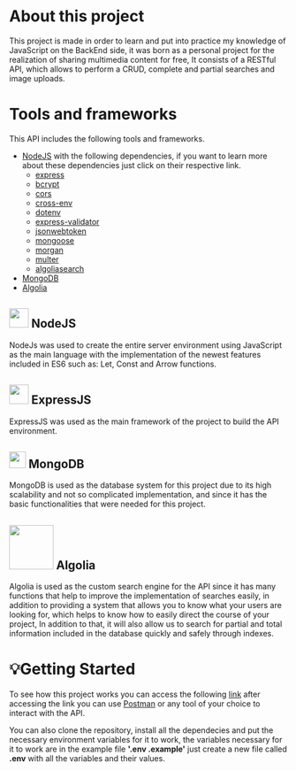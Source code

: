 # About this project 

This project is made in order to learn and put into practice my knowledge of JavaScript on the BackEnd side, it was born as a personal project for the realization of sharing multimedia content for free, It consists of a RESTful API, which allows to perform a CRUD, complete and partial searches and image uploads.

# Tools and frameworks
This API includes the following tools and frameworks.

- [NodeJS](https://nodejs.org/en/) with the following dependencies, if you want to learn more about these dependencies just click on their respective link.
  - [express](https://www.npmjs.com/package/express)
  - [bcrypt](https://www.npmjs.com/package/bcrypt)
  - [cors](https://www.npmjs.com/package/cors)
  - [cross-env](https://www.npmjs.com/package/cross-env)
  - [dotenv](https://www.npmjs.com/package/dotenv)
  - [express-validator](https://www.npmjs.com/package/express-validator)
  - [jsonwebtoken](https://www.npmjs.com/package/jsonwebtoken)
  - [mongoose](https://www.npmjs.com/package/mongoose)
  - [morgan](https://www.npmjs.com/package/morgan)
  - [multer](https://www.npmjs.com/package/multer)
  - [algoliasearch](https://www.npmjs.com/package/algoliasearch)
- [MongoDB](https://www.mongodb.com/)
- [Algolia](https://www.algolia.com/)

## <img src="https://emojis.slackmojis.com/emojis/images/1487369371/1776/nodejs.png?1487369371"  width="35"> NodeJS
NodeJs was used to create the entire server environment using JavaScript as the main language with the implementation of the newest features included in ES6 such as: Let, Const and Arrow functions.

## <img src="https://emojis.slackmojis.com/emojis/images/1487369371/1776/nodejs.png?1487369371"  width="35"> ExpressJS
ExpressJS was used as the main framework of the project to build the API environment.

## <img src="https://img.icons8.com/color/452/mongodb.png"  width="30"> MongoDB
MongoDB is used as the database system for this project due to its high scalability and not so complicated implementation, and since it has the basic functionalities that were needed for this project.

## <img src="https://github.algolia.com/assets/logo-algolia-22a6301916f308bf4f78b8b159b12716.svg" width="80"> Algolia 
Algolia is used as the custom search engine for the API since it has many functions that help to improve the implementation of searches easily, in addition to providing a system that allows you to know what your users are looking for, which helps to know how to easily direct the course of your project, In addition to that, it will also allow us to search for partial and total information included in the database quickly and safely through indexes.

# 💡Getting Started 
To see how this project works you can access the following [link](https://manga-bk.herokuapp.com/) after accessing the link you can use [Postman](https://www.postman.com/) or any tool of your choice to interact with the API.

You can also clone the repository, install all the dependecies and put the necessary environment variables for it to work, the variables necessary for it to work are in the example file **'.env .example'** just create a new file called **.env** with all the variables and their values.

